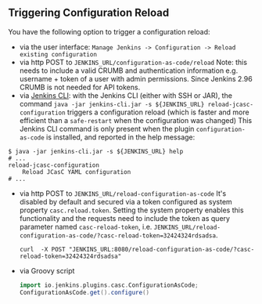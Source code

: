 ## Triggering Configuration Reload

You have the following option to trigger a configuration reload:

- via the user interface: `Manage Jenkins -> Configuration -> Reload existing configuration`
- via http POST to `JENKINS_URL/configuration-as-code/reload`
  Note: this needs to include a valid CRUMB and authentication information e.g. username + token of a user with admin
  permissions. Since Jenkins 2.96 CRUMB is not needed for API tokens.
- via [Jenkins CLI](https://www.jenkins.io/doc/book/managing/cli/): with the Jenkins CLI (either with SSH or JAR), the command `java -jar jenkins-cli.jar -s ${JENKINS_URL} reload-jcasc-configuration` triggers a configuration reload (which is faster and more efficient than a `safe-restart` when the configuration was changed)
  This Jenkins CLI command is only present when the plugin `configuration-as-code` is installed, and reported in the help message:
  
```shell
$ java -jar jenkins-cli.jar -s ${JENKINS_URL} help
# ...
reload-jcasc-configuration
    Reload JCasC YAML configuration
# ...
```
    
- via http POST to `JENKINS_URL/reload-configuration-as-code`
  It's disabled by default and secured via a token configured as system property `casc.reload.token`.
  Setting the system property enables this functionality and the requests need to include the token as
  query parameter named `casc-reload-token`, i.e. `JENKINS_URL/reload-configuration-as-code/?casc-reload-token=32424324rdsadsa`.

  `curl  -X POST "JENKINS_URL:8080/reload-configuration-as-code/?casc-reload-token=32424324rdsadsa"`

- via Groovy script
  ```groovy
  import io.jenkins.plugins.casc.ConfigurationAsCode;
  ConfigurationAsCode.get().configure()
  ```

